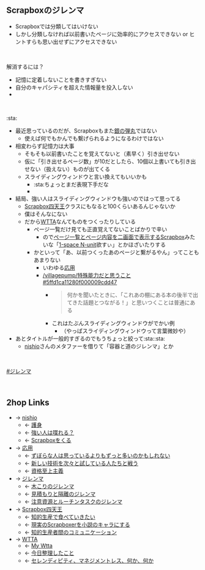 ## Scrapboxのジレンマ
- Scrapboxでは分類してはいけない
- しかし分類しなければ以前書いたページに効率的にアクセスできない or ヒントすらも思い出せずにアクセスできない

<br>

解消するには？

- 記憶に定着しないことを書きすぎない
- 自分のキャパシティを超えた情報量を投入しない
- 

<br>

:sta:

- 最近思っているのだが、Scrapboxもまた[銀の弾丸](銀の弾丸.md)ではない
    - 使えば何でもかんでも繋げられるようになるわけではない
- 相変わらず記憶力は大事
    - そもそも以前書いたことを覚えてないと（素早く）引き出せない
    - 仮に「引き出せるページ数」が10だとしたら、10個以上書いても引き出せない（扱えない）ものが出てくる
    - スライディングウィンドウと言い換えてもいいかも
        - :sta:ちょっとまだ表現下手だな
        - 
- 結局、強い人はスライディングウィンドウも強いのではって思ってる
    - [Scrapbox四天王](Scrapbox四天王.md)クラスにもなると100くらいあるんじゃないか
    - 僕はそんなにない
    - だから[WTTA](WTTA.md)なんてものをつくったりしている
        - ページ一覧だけ見ても正直覚えてないことばかりで辛い
            - ので[ページ一覧とページ内容を二画面で表示するScrapbox](ページ一覧とページ内容を二画面で表示するScrapbox.md)みたいな「[1-space N-unit](1-space_N-unit.md)欲すぃ」とかほざいたりする
        - かといって「あ、以前つくったあのページと繋がるやん」ってこともあまりない
            - いわゆる[応用](応用.md)
            - [/villagepump/特殊能力だと思うこと#5ffd1ca11280f000009cdd47](https://scrapbox.io/villagepump/特殊能力だと思うこと#5ffd1ca11280f000009cdd47)
                - <blockquote>何かを聞いたときに、「これあの棚にある本の後半で出てきた話題とつながる！」と思いつくことは普通にある</blockquote>
                - これはたぶんスライディングウィンドウがでかい例
                    - （やっぱスライディングウィンドウって言葉微妙や）
- あとタイトルが一般的すぎるのでもうちょっと絞って:sta::sta:
    - [nishio](nishio.md)さんのメタファーを借りて「容器と道のジレンマ」とか

<br>

[#ジレンマ](ジレンマ.md)

<br>

## 2hop Links
- → [nishio](nishio.md)
    - ← [護身](護身.md)
    - ← [強い人は喋れる？](強い人は喋れる_.md)
    - ← [Scrapboxをくる](Scrapboxをくる.md)
- → [応用](応用.md)
    - ← [ずぼらな人は思っているよりもずっと多いのかもしれない](ずぼらな人は思っているよりもずっと多いのかもしれない.md)
    - ← [新しい技術を次々と試している人たちと戦う](新しい技術を次々と試している人たちと戦う.md)
    - ← [資格至上主義](資格至上主義.md)
- → [ジレンマ](ジレンマ.md)
    - ← [木こりのジレンマ](木こりのジレンマ.md)
    - ← [見積もりと隔離のジレンマ](見積もりと隔離のジレンマ.md)
    - ← [注意資源とルーチンタスクのジレンマ](注意資源とルーチンタスクのジレンマ.md)
- → [Scrapbox四天王](Scrapbox四天王.md)
    - ← [知的生産で食べていきたい](知的生産で食べていきたい.md)
    - ← [現実のScrapboxerを小説のキャラにする](現実のScrapboxerを小説のキャラにする.md)
    - ← [知的生産者間のコミュニケーション](知的生産者間のコミュニケーション.md)
- → [WTTA](WTTA.md)
    - ← [My Wtta](My_Wtta.md)
    - ← [今日整理したこと](今日整理したこと.md)
    - ← [セレンディピティ、マネジメントレス、何か、何か](セレンディピティ、マネジメントレス、何か、何か.md)

